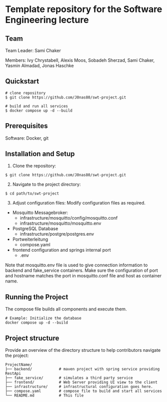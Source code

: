 # Template repository for the Software Engineering lecture

## Team

Team Leader: Sami Chaker

Members: Ivy Chrystabell, Alexis Moos, Sobadeh Sherzad, Sami Chaker, Yasmin Almadad, Jonas Haschke 

## Quickstart

```bash,ignore
# clone repository
$ git clone https://github.com/J0nas80/swt-project.git

# build and run all services
$ docker compose up -d --build 
```

## Prerequisites

Software: Docker, git

## Installation and Setup

1. Clone the repository:
```bash,ignore
$ git clone https://github.com/J0nas80/swt-project.git
```

2. Navigate to the project directory:
```bash,ignore
$ cd path/to/swt-project
```

3. Adjust configuration files:
Modify configuration files as required.
- Mosquitto Messagebroker:
  - infrastructure/mosquitto/config/mosquitto.conf
  - infrastructure/mosquitto/mosquitto.env
- PostgreSQL Database
  - infrastructure/postgre/postgres.env 
- Portweiterleitung
  - compose.yaml
- frontend configuration and springs internal port
  - .env

Note that mosquitto.env file is used to give connection information to backend and fake_service containers.
Make sure the configuration of port and hostname matches the port in mosquitto.conf file and host as container name.

## Running the Project

The compose file builds all components and execute them.

```bash,ignore
# Example: Initialize the database
docker compose up -d --build
```

## Project structure
Provide an overview of the directory structure to help contributors navigate the project:
```bash,ignore
ProjectName/
├── backend/            # maven project with spring service providing RestApi
├── fake_service/       # simulates a third party service
├── frontend/           # Web Server providing UI view to the client
├── infrastructure/     # infrastructural configuration goes here.
├── compose.yaml        # compose file to build and start all services
└── README.md           # This file

```
